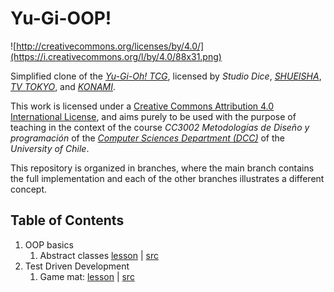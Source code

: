 # Yu-Gi-OOP!

![http://creativecommons.org/licenses/by/4.0/](https://i.creativecommons.org/l/by/4.0/88x31.png)

Simplified clone of the 
*[Yu-Gi-Oh! TCG](https://www.yugioh-card.com/en/)*, licensed by *Studio Dice*, 
*[SHUEISHA](https://www.shueisha.co.jp/en/)*, *[TV TOKYO](https://www.txhd.co.jp)*, and 
*[KONAMI](https://www.konami.com/en/)*.

This work is licensed under a
[Creative Commons Attribution 4.0 International License](http://creativecommons.org/licenses/by/4.0/), 
and aims purely to be used with the purpose of teaching in the context of the course 
*CC3002 Metodologías de Diseño y programación* of the 
*[Computer Sciences Department (DCC)](https://www.dcc.uchile.cl)* of the 
*University of Chile*.

This repository is organized in branches, where the main branch contains the full implementation 
and each of the other branches illustrates a different concept.

## Table of Contents

1. OOP basics
   1. Abstract classes [lesson](https://youtu.be/IFduHVp4Y04?t=850)
        | [src](https://github.com/CC3002-Metodologias/yu-gi-oop/tree/abstract-monster)
1. Test Driven Development
    1. Game mat: [lesson](https://youtu.be/CUk9wSidLeU?t=93) 
       | [src](https://github.com/CC3002-Metodologias/yu-gi-oop/tree/game-mat)